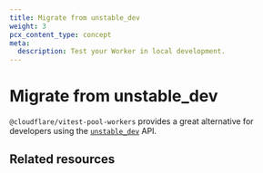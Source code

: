 ```yaml
---
title: Migrate from unstable_dev
weight: 3
pcx_content_type: concept
meta:
  description: Test your Worker in local development.
---
```


# Migrate from unstable_dev

`@cloudflare/vitest-pool-workers` provides a great alternative for developers using the [`unstable_dev`](/workers/wrangler/api/#unstable_dev) API.


## Related resources
